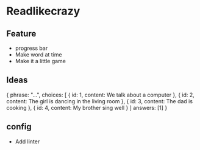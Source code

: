# Readlikecrazy

## Feature
- progress bar
- Make word at time
- Make it a little game

## Ideas
{
  phrase: "...",
  choices: [
    { id: 1, content: We talk about a computer },
    { id: 2, content: The girl is dancing in the living room },
    { id: 3, content: The dad is cooking },
    { id: 4, content: My brother sing well }
  ]
  answers: [1]
}



## config

- Add linter


